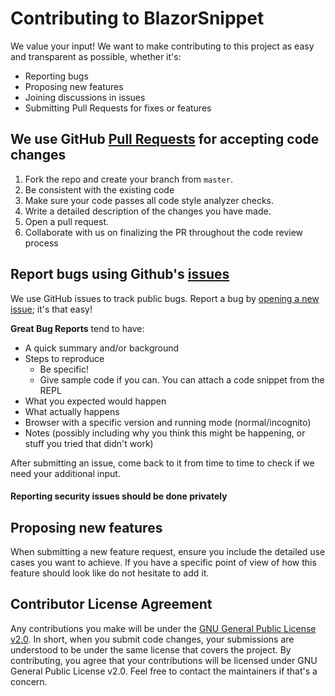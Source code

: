 # Contributing to BlazorSnippet
We value your input! We want to make contributing to this project as easy and transparent as possible, whether it's:

- Reporting bugs
- Proposing new features
- Joining discussions in issues
- Submitting Pull Requests for fixes or features

## We use GitHub [Pull Requests](https://github.com/BlazorSnippet/BlazorSnippet/pulls) for accepting code changes 

1. Fork the repo and create your branch from `master`.
2. Be consistent with the existing code
3. Make sure your code passes all code style analyzer checks.
4. Write a detailed description of the changes you have made. 
5. Open a pull request.
6. Collaborate with us on finalizing the PR throughout the code review process

## Report bugs using Github's [issues](https://github.com/BlazorSnippet/BlazorSnippet/issues)
We use GitHub issues to track public bugs. Report a bug by [opening a new issue](https://github.com/BlazorSnippet/BlazorSnippet/issues/new); it's that easy!

**Great Bug Reports** tend to have:

- A quick summary and/or background
- Steps to reproduce
  - Be specific!
  - Give sample code if you can. You can attach a code snippet from the REPL
- What you expected would happen
- What actually happens
- Browser with a specific version and running mode (normal/incognito)
- Notes (possibly including why you think this might be happening, or stuff you tried that didn't work)

After submitting an issue, come back to it from time to time to check if we need your additional input.

#### Reporting security issues should be done privately

## Proposing new features
When submitting a new feature request, ensure you include the detailed use cases you want to achieve. If you have a specific point of view of how this feature should look like do not hesitate to add it.

## Contributor License Agreement
Any contributions you make will be under the [GNU General Public License v2.0](https://github.com/BlazorRepl/BlazorRepl/blob/master/LICENSE). In short, when you submit code changes, your submissions are understood to be under the same license that covers the project. By contributing, you agree that your contributions will be licensed under GNU General Public License v2.0. Feel free to contact the maintainers if that's a concern. 
